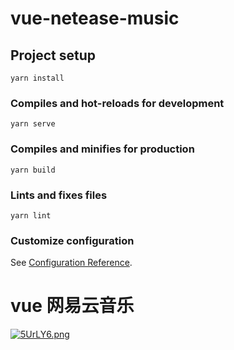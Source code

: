 # vue-netease-music

## Project setup
```
yarn install
```

### Compiles and hot-reloads for development
```
yarn serve
```

### Compiles and minifies for production
```
yarn build
```

### Lints and fixes files
```
yarn lint
```

### Customize configuration
See [Configuration Reference](https://cli.vuejs.org/config/).

# vue 网易云音乐
[![5UrLY6.png](https://z3.ax1x.com/2021/10/18/5UrLY6.png)](https://imgtu.com/i/5UrLY6)